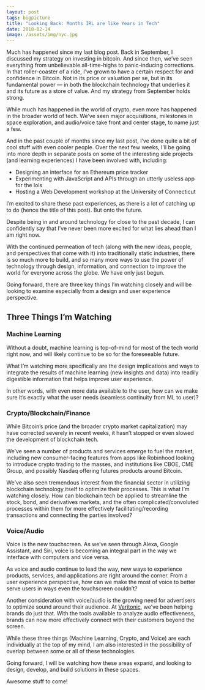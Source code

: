 ```yaml
---
layout: post
tags: bigpicture
title: "Looking Back: Months IRL are like Years in Tech"
date: 2018-02-14
image: /assets/img/nyc.jpg
---
```


Much has happened since my last blog post. Back in September, I discussed my strategy on investing in bitcoin. And since then, we’ve seen everything from unbelievable all-time-highs to panic-inducing corrections. In that roller-coaster of a ride, I’ve grown to have a certain respect for and confidence in Bitcoin. Not in its price or valuation per se, but in its fundamental power — in both the blockchain technology that underlies it and its future as a store of value. And my strategy from September holds strong.

While much has happened in the world of crypto, even more has happened in the broader world of tech. We’ve seen major acquisitions, milestones in space exploration, and audio/voice take front and center stage, to name just a few.

And in the past couple of months since my last post, I’ve done quite a bit of cool stuff with even cooler people. Over the next few weeks, I’ll be going into more depth in separate posts on some of the interesting side projects (and learning experiences) I have been involved with, including:

<ul class="list-disc pl-6">
  <li>Designing an interface for an Ethereum price tracker</li>
  <li>Experimenting with JavaScript and APIs through an utterly useless app for the lols</li>
  <li>Hosting a Web Development workshop at the University of Connecticut</li>
</ul>

I’m excited to share these past experiences, as there is a lot of catching up to do (hence the title of this post). But onto the future.

Despite being in and around technology for close to the past decade, I can confidently say that I’ve never been more excited for what lies ahead than I am right now.

With the continued permeation of tech (along with the new ideas, people, and perspectives that come with it) into traditionally static industries, there is so much more to build, and so many more ways to use the power of technology through design, information, and connection to improve the world for everyone across the globe. We have only just begun.

Going forward, there are three key things I’m watching closely and will be looking to examine especially from a design and user experience perspective.

<h2 class="text-3xl font-bold my-6">Three Things I’m Watching</h2>

<h3 class="text-2xl font-semibold my-6">Machine Learning</h3>

Without a doubt, machine learning is top-of-mind for most of the tech world right now, and will likely continue to be so for the foreseeable future.

What I’m watching more specifically are the design implications and ways to integrate the results of machine learning (new insights and data) into readily digestible information that helps improve user experience.

In other words, with even more data available to the user, how can we make sure it’s exactly what the user needs (seamless continuity from ML to user)?

<h3 class="text-2xl font-semibold my-6">Crypto/Blockchain/Finance</h3>

While Bitcoin’s price (and the broader crypto market capitalization) may have corrected severely in recent weeks, it hasn’t stopped or even slowed the development of blockchain tech. 

We’ve seen a number of products and services emerge to fuel the market, including new consumer-facing features from apps like Robinhood looking to introduce crypto trading to the masses, and institutions like CBOE, CME Group, and possibly Nasdaq offering futures products around Bitcoin.

We’ve also seen tremendous interest from the financial sector in utilizing blockchain technology itself to optimize their processes. This is what I’m watching closely. How can blockchain tech be applied to streamline the stock, bond, and derivatives markets, and the often complicated/convoluted processes within them for more effectively facilitating/recording transactions and connecting the parties involved?

<h3 class="text-2xl font-semibold my-6">Voice/Audio</h3>

Voice is the new touchscreen. As we’ve seen through Alexa, Google Assistant, and Siri, voice is becoming an integral part in the way we interface with computers and vice versa.

As voice and audio continue to lead the way, new ways to experience products, services, and applications are right around the corner. From a user experience perspective, how can we make the most of voice to better serve users in ways even the touchscreen couldn’t?

Another consideration with voice/audio is the growing need for advertisers to optimize sound around their audience. At [Veritonic](https://www.veritonic.com), we’ve been helping brands do just that. With the tools available to analyze audio effectiveness, brands can now more effectively connect with their customers beyond the screen.

While these three things (Machine Learning, Crypto, and Voice) are each individually at the top of my mind, I am also interested in the possibility of overlap between some or all of these technologies.

Going forward, I will be watching how these areas expand, and looking to design, develop, and build solutions in these spaces.

Awesome stuff to come!